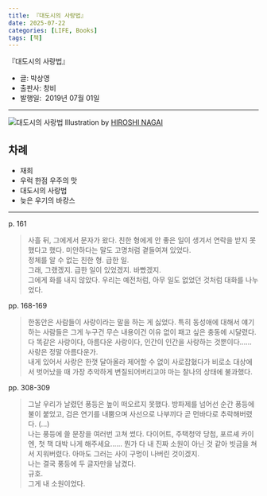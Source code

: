 ```yaml
---
title: 『대도시의 사랑법』
date: 2025-07-22
categories: [LIFE, Books]
tags: [책]
---
```



『대도시의 사랑법』
- 글: 박상영
- 출판사: 창비
- 발행일:  2019년 07월 01일


--- 


![대도시의 사랑법](https://kr.object.ncloudstorage.com/changbi/old/uploads/2019/06/20190628_055533.jpg)
Illustration by [HIROSHI NAGAI](https://en.wikipedia.org/wiki/Hiroshi_Nagai)



## 차례

- 재희
- 우럭 한점 우주의 맛
- 대도시의 사랑법
- 늦은 우기의 바캉스


---


p. 161  
> 사흘 뒤, 그에게서 문자가 왔다. 친한 형에게 안 좋은 일이 생겨서 연락을 받지 못했다고 했다. 미안하다는 말도 고명처럼 곁들여져 있었다.  
> 정체를 알 수 없는 친한 형. 급한 일.  
> 그래, 그랬겠지. 급한 일이 있었겠지. 바빴겠지.  
> 그에게 화를 내지 않았다.  우리는 예전처럼, 아무 일도 없었던 것처럼 대화를 나누었다.  


pp. 168-169  
> 한동안은 사람들이 사랑이라는 말을 하는 게 싫었다. 특히 동성애에 대해서 얘기하는 사람들은 그게 누구건 무슨 내용이건 이유 없이 패고 싶은 충동에 시달렸다. 다 똑같은 사랑이다, 아름다운 사랑이다, 인간이 인간을 사랑하는 것뿐이다……  
> 사랑은 정말 아름다운가.  
> 내게 있어서 사랑은 한껏 달아올라 제어할 수 없이 사로잡혔다가 비로소 대상에서 벗어났을 때 가장 추악하게 변질되어버리고야 마는 찰나의 상태에 불과했다.  


pp. 308-309  
> 그날 우리가 날렸던 풍등은 높이 떠오르지 못했다.  방파제를 넘어선 순간 풍등에 불이 붙었고, 검은 연기를 내뿜으며 사선으로 나부끼다 곧 먼바다로 추락해버렸다.  (...)  
> 나는 풍등에 쓸 문장을 여러번 고쳐 썼다. 다이어트, 주택청약 당첨, 포르셰 카이엔, 첫 책 대박 나게 해주세요…… 뭔가 다 내 진짜 소원이 아닌 것 같아 빗금을 쳐서 지워버렸다. 아마도 그러는 사이 구멍이 나버린 것이겠지.  
> 나는 결국 풍등에 두 글자만을 남겼다.  
> 규호.  
> 그게 내 소원이었다.    

